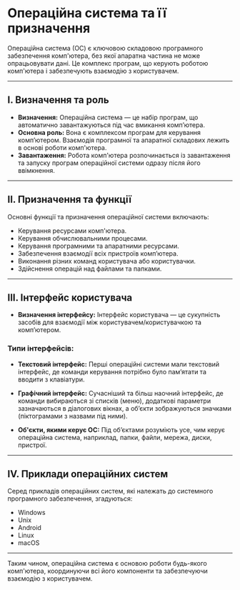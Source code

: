 # Операційна система та її призначення

Операційна система (ОС) є ключовою складовою програмного забезпечення комп'ютера, без якої апаратна частина не може опрацьовувати дані. Це комплекс програм, що керують роботою комп'ютера і забезпечують взаємодію з користувачем.

---

## I. Визначення та роль
- **Визначення:** Операційна система — це набір програм, що автоматично завантажуються під час вмикання комп’ютера.
- **Основна роль:** Вона є комплексом програм для керування комп’ютером. Взаємодія програмної та апаратної складових лежить в основі роботи комп'ютера.
- **Завантаження:** Робота комп'ютера розпочинається із завантаження та запуску програм операційної системи одразу після його ввімкнення.

---

## II. Призначення та функції
Основні функції та призначення операційної системи включають:
- Керування ресурсами комп'ютера.
- Керування обчислювальними процесами.
- Керування програмними та апаратними ресурсами.
- Забезпечення взаємодії всіх пристроїв комп’ютера.
- Виконання різних команд користувача або користувачки.
- Здійснення операцій над файлами та папками.

---

## III. Інтерфейс користувача
- **Визначення інтерфейсу:** Інтерфейс користувача — це сукупність засобів для взаємодії між користувачем/користувачкою та комп’ютером.

### Типи інтерфейсів:
- **Текстовий інтерфейс:** Перші операційні системи мали текстовий інтерфейс, де команди керування потрібно було пам’ятати та вводити з клавіатури.
- **Графічний інтерфейс:** Сучасніший та більш наочний інтерфейс, де команди вибираються зі списків (меню), додаткові параметри зазначаються в діалогових вікнах, а об’єкти зображуються значками (піктограмами з назвами під ними).

- **Об'єкти, якими керує ОС:** Під об’єктами розуміють усе, чим керує операційна система, наприклад, папки, файли, мережа, диски, пристрої.

---

## IV. Приклади операційних систем
Серед прикладів операційних систем, які належать до системного програмного забезпечення, згадуються:
- Windows
- Unix
- Android
- Linux
- macOS

---

Таким чином, операційна система є основою роботи будь-якого комп'ютера, координуючи всі його компоненти та забезпечуючи взаємодію з користувачем.
